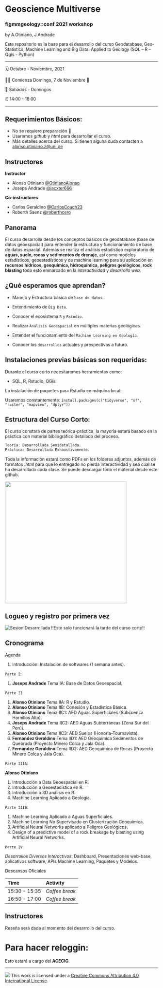 Geoscience Multiverse
================

### figmmgeology::conf 2021 workshop

by A.Otiniano, J.Andrade

Este repositorio es la base para el desarrollo del curso Geodatabase, Geo-Statistics, Machine Learning and Big Data: Applied to Geology (SQL – R – Qgis - Python)

-----

:spiral_calendar: Octubre - Noviembre, 2021 

:running_man: Comienza Domingo, 7 de Noviembre :jack_o_lantern:

:green_book: Sabados - Domingos

:alarm_clock:     14:00 - 18:00  

-----

## Requerimientos Básicos:

* No se requiere preparación :clap:
* Usaremos *github* y *html* para desarrollar el curso.
* Más detalles acerca del curso. Sí tienen alguna duda contacten a <alonso.otiniano.z@uni.pe>


## Instructores

**Instructor**

* Alonso Otiniano [@OtinianoAlonso](https://twitter.com/OtinianoAlonso)
* Joseps Andrade [@jacxter666 ](https://twitter.com/jacxter666)

**Co-instructores**

* Carlos Geraldino [@CarlosCouch23](https://twitter.com/CarlosCouch23)
* Roberth Saenz [@roberthcero](https://twitter.com/roberthcero)


## Panorama

El curso desarrolla desde los conceptos básicos de geodatabase (base de datos geoespacial) para entender la estructura y funcionamiento de base de datos espacial. Además se realiza el análisis estadístico exploratorio de **aguas, suelo, rocas y sedimentos de drenaje**, así como modelos estadísticos, geoestadísticos y de machine learning para su aplicación en **recursos hídricos, geoquímica, hidroquímica, peligros geológicos, rock blasting** todo esto enmarcado en la *interactividad* y *desarrollo web*.

## ¿Qué esperamos que aprendan?

* Manejo y Estructura básica de `base de datos`.

* Entendimiento de `Big Data`.

* Conocer el ecosistema `R` y `Rstudio`.

* Realizar `Análisis Geoespacial` en múltiples materias geológicas.

* Entender el funcionamiento del `Machine Learning en Geología`.

* Conocer los `desarrollos` actuales y prespectivas a futuro.

## Instalaciones previas básicas son requeridas:

Durante el curso corto necesitaremos herramientas como:

* SQL, R, Rstudio, QGis.

La instalación de paquetes para Rstudio en máquina local:

Usaremos constantemente: `install.packages(c("tidyverse", "sf", "raster", "mapview", "dplyr"))`


## Estructura del Curso Corto:

El curso constará de partes teórica-práctica, la mayoría estará basado en la práctica con material bibliográfico detallado del proceso.

```r
Teoría: Desarrollada Semidetallada.
Práctica: Desarrollada Exhaustivamente.
```
Toda la información estará como PDFs en los folderes adjuntos, además de formatos *.html* para que lo entregado no pierda interactividad y sea cual se ha desarrollado cada clase. Se puede descargar todo el material desde este github.

<img src="http://red.unal.edu.co/cursos/dnia/un2020-02/moduloN_03.svg" width="400px" />

## Logueo y registro por primera vez

![Sesion Desarrollada](https://github.com/AotinianoZ/Geoscience_Multiverse) !!Esto solo funcionará la tarde del curso corto!!


## Cronograma

Agenda

1. Introducción: Instalación de softwares (1 semana antes).

`Parte I`:

1. **Joseps Andrade** Tema IA: Base de Datos Geoespacial.

`Parte II`:

1. **Alonso Otiniano** Tema IIA: R y Rstudio.
2. **Alonso Otiniano** Tema IIB: Conexión y Estadística Básica.
3. **Alonso Otiniano** Tema IIC1: AED Aguas Superficiales (Subcuenca Hornillos Alto).
4. **Joseps Andrade** Tema IIC2: AED Aguas Subterráneas (Zona Sur del Perú).
5. **Alonso Otiniano** Tema IIC3: AED Suelos (Honoria-Tournavista).
6. **Fernandez Geraldino** Tema IID1: AED Geoquímica Sedimentos de Quebrada (Proyecto Minero Colca y Jala Oca).
7. **Fernandez Geraldino** Tema IID2: AED Geoquímica de Rocas (Proyecto Minero Colca y Jala Oca).

`Parte IIIA`:

**Alonso Otiniano**

1. Introducción a Data Geoespacial en R.
2. Introducción a Geoestadística en R.
3. Introducción a 3D análisis en R.
4. Machine Learning Aplicado a Geología.

`Parte IIIB`:

1. Machine Learning Aplicado a Aguas Superficiales.
2. Machine Learning No Supervisado en Clusterización Geoquímica.
3. Artificial Neural Networks aplicado a Peligros Geológicos.
4. Design of a predictive model of a rock breakage by blasting using Artificial Neural Networks.

`Parte IV`:

*Desarrollos Diversos Interactivos*: Dashboard, Presentaciones web-base, aplicativos software, APIs Machine Learning, Paquetes y Modelos.


Descansos Oficiales

| Time          | Activity         |
| :------------ | :--------------- |
| 15:30 - 15:35 | *Coffee break*   |
| 16:50 - 17:00 | *Coffee break*    |



## Instructores

Reseña será dada al momento del desarrollo del curso. 


# Para hacer reloggin:

Esto estará a cargo del **ACECIG**.

-----

![](https://i.creativecommons.org/l/by/4.0/88x31.png) This work is
licensed under a [Creative Commons Attribution 4.0 International
License](https://creativecommons.org/licenses/by/4.0/).

